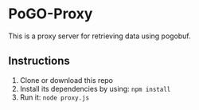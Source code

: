 # PoGO-Proxy
This is a proxy server for retrieving data using pogobuf.

## Instructions
1. Clone or download this repo
2. Install its dependencies by using: ``` npm install ```
3. Run it: ``` node proxy.js ```
